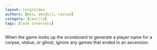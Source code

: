 ```yaml
---
layout: singleidea
authors: [mys, aosdict, raisse]
category: [vanilla]
tags: [code internals]
---
```

When the game looks up the scoreboard to generate a player name for a corpse, statue, or ghost, ignore any games that ended in an ascension.

